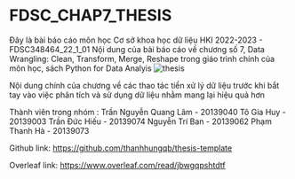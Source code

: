 # FDSC_CHAP7_THESIS
Đây là bài báo cáo môn học Cơ sở khoa học dữ liệu  HKI 2022-2023 - FDSC348464_22_1_01
Nội dung của bài báo cáo về chương số 7, Data Wrangling: Clean, Transform, Merge, Reshape trong giáo trình chính của môn học, sách Python for Data Analyis 
![thesis](https://user-images.githubusercontent.com/101560324/204077405-4cefd73f-2f5b-4bbb-9443-bfc15b06f4cb.png)

Nội dung chính của chương về các thao tác tiền xử lý dữ liệu trước khi bắt tay vào việc phân tích và sử dụng dữ liệu nhằm mang lại hiệu quả hơn

Thành viên trong nhóm : 
    Trần Nguyễn Quang Lâm - 20139040
    Tô Gia Huy - 20139003
    Trần Đức Hiếu - 20139074
    Nguyễn Trí Ban - 20139062
    Phạm Thanh Hà - 20139073

Github link: https://github.com/thanhhungqb/thesis-template

Overleaf link: https://www.overleaf.com/read/jbwgqpshtdtf


